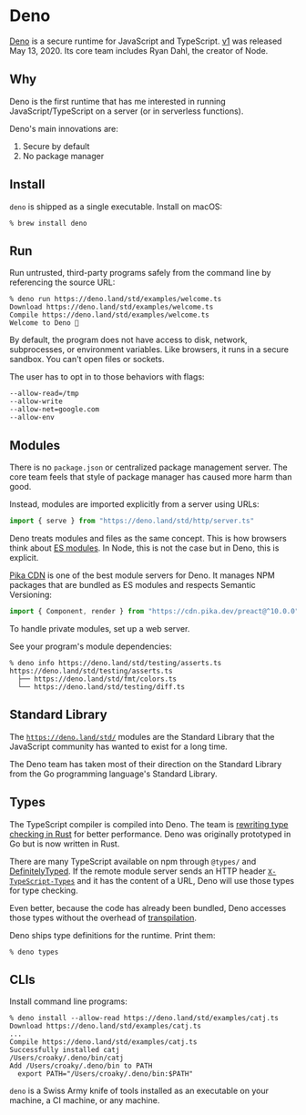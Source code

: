 # Deno

[Deno](https://deno.land/) is a secure runtime for JavaScript and TypeScript.
[v1](https://deno.land/v1) was released May 13, 2020.
Its core team includes Ryan Dahl, the creator of Node.

## Why

Deno is the first runtime that has me interested in running
JavaScript/TypeScript on a server (or in serverless functions).

Deno's main innovations are:

1. Secure by default
2. No package manager

## Install

`deno` is shipped as a single executable. Install on macOS:

```
% brew install deno
```

## Run

Run untrusted, third-party programs safely
from the command line by referencing the source URL:

```
% deno run https://deno.land/std/examples/welcome.ts
Download https://deno.land/std/examples/welcome.ts
Compile https://deno.land/std/examples/welcome.ts
Welcome to Deno 🦕
```

By default, the program does not have access to
disk, network, subprocesses, or environment variables.
Like browsers, it runs in a secure sandbox.
You can't open files or sockets.

The user has to opt in to those behaviors with flags:

```
--allow-read=/tmp
--allow-write
--allow-net=google.com
--allow-env
```

## Modules

There is no `package.json` or centralized package management server.
The core team feels that style of package manager has caused more harm than good.

Instead, modules are imported explicitly from a server using URLs:

```ts
import { serve } from "https://deno.land/std/http/server.ts"
```

Deno treats modules and files as the same concept.
This is how browsers think about
[ES modules](https://developer.mozilla.org/en-US/docs/Web/JavaScript/Reference/Statements/import).
In Node, this is not the case but
in Deno, this is explicit.

[Pika CDN](https://www.pika.dev/cdn) is one of the best module servers for Deno.
It manages NPM packages that are bundled as ES modules
and respects Semantic Versioning:

```ts
import { Component, render } from "https://cdn.pika.dev/preact@^10.0.0"
```

To handle private modules, set up a web server.

See your program's module dependencies:

```
% deno info https://deno.land/std/testing/asserts.ts
https://deno.land/std/testing/asserts.ts
  ├── https://deno.land/std/fmt/colors.ts
  └── https://deno.land/std/testing/diff.ts
```

## Standard Library

The [`https://deno.land/std/`](https://deno.land/std)
modules are the Standard Library that
the JavaScript community has wanted to exist for a long time.

The Deno team has taken most of their direction on the Standard Library
from the Go programming language's Standard Library.

## Types

The TypeScript compiler is compiled into Deno. The team is
[rewriting type checking in Rust](https://github.com/denoland/deno/issues/5432)
for better performance.
Deno was originally prototyped in Go but is now written in Rust.

There are many TypeScript available on npm through `@types/` and
[DefinitelyTyped](https://definitelytyped.org/).
If the remote module server sends an HTTP header
[`X-TypeScript-Types`](https://dev.to/pika/introducing-pika-cdn-deno-p8b)
and it has the content of a URL,
Deno will use those types for type checking.

Even better, because the code has already been bundled,
Deno accesses those types without the overhead of
[transpilation](https://scotch.io/tutorials/javascript-transpilers-what-they-are-why-we-need-them).

Deno ships type definitions for the runtime.
Print them:

```
% deno types
```

## CLIs

Install command line programs:

```
% deno install --allow-read https://deno.land/std/examples/catj.ts
Download https://deno.land/std/examples/catj.ts
...
Compile https://deno.land/std/examples/catj.ts
Successfully installed catj
/Users/croaky/.deno/bin/catj
Add /Users/croaky/.deno/bin to PATH
  export PATH="/Users/croaky/.deno/bin:$PATH"
```

`deno` is a Swiss Army knife of tools installed as an executable
on your machine, a CI machine, or any machine.
